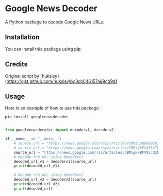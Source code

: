 # Google News Decoder

A Python package to decode Google News URLs.

## Installation

You can install this package using pip:

## Credits
Original script by [huksley](https://gist.github.com/huksley/bc3cb046157a99cd9d1

## Usage

Here is an example of how to use this package:

```sh
pip install googlenewsdecoder
```

```python

from googlenewsdecoder import decoderv1, decoderv2

if __name__ == "__main__":
    # source_url = "https://news.google.com/rss/articles/CBMiLmh0dHBzOi8vd3d3LmJiYy5jb20vbmV3cy9hcnRpY2xlcy9jampqbnhkdjE4OG_SATJodHRwczovL3d3dy5iYmMuY29tL25ld3MvYXJ0aWNsZXMvY2pqam54ZHYxODhvLmFtcA?oc=5"
    # source_url = "https://news.google.com/rss/articles/CBMiVkFVX3lxTE4zaGU2bTY2ZGkzdTRkSkJ0cFpsTGlDUjkxU2FBRURaTWU0c3QzVWZ1MHZZNkZ5Vzk1ZVBnTDFHY2R6ZmdCUkpUTUJsS1pqQTlCRzlzbHV3?oc=5"
    source_url = "https://news.google.com/rss/articles/CBMiqwFBVV95cUxNMTRqdUZpNl9hQldXbGo2YVVLOGFQdkFLYldlMUxUVlNEaElsYjRRODVUMkF3R1RYdWxvT1NoVzdUYS0xSHg3eVdpTjdVODQ5cVJJLWt4dk9vZFBScVp2ZmpzQXZZRy1ncDM5c2tRbXBVVHVrQnpmMGVrQXNkQVItV3h4dVQ1V1BTbjhnM3k2ZUdPdnhVOFk1NmllNTZkdGJTbW9NX0k5U3E2Tkk?oc=5"
    # Decode the URL using decoderv1
    decoded_url_v1 = decoderv1(source_url)
    print(decoded_url_v1)
    
    # Decode the URL using decoderv2
    decoded_url_v2 = decoderv2(source_url)
    print(decoded_url_v2)
    print(decoded_url)
